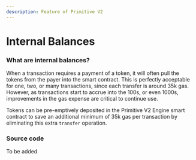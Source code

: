 ```yaml
---
description: Feature of Primitive V2
---
```


# Internal Balances

### What are internal balances?

When a transaction requires a payment of a token, it will often pull the tokens from the payer into the smart contract. This is perfectly acceptable for one, two, or many transactions, since each transfer is around 35k gas. However, as transactions start to accrue into the 100s, or even 1000s, improvements in the gas expense are critical to continue use.

Tokens can be pre-emptively deposited in the Primitive V2 Engine smart contract to save an additional minimum of 35k gas per transaction by eliminating this extra `transfer` operation.

### Source code

To be added


